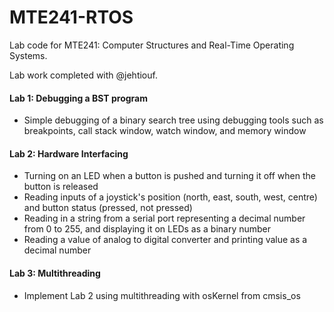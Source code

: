 # MTE241-RTOS
Lab code for MTE241: Computer Structures and Real-Time Operating Systems.

Lab work completed with @jehtiouf.


#### Lab 1: Debugging a BST program
- Simple debugging of a binary search tree using debugging tools such as breakpoints, call stack window, watch window, and memory window

#### Lab 2: Hardware Interfacing
- Turning on an LED when a button is pushed and turning it off when the button is released
- Reading inputs of a joystick's position (north, east, south, west, centre) and button status (pressed, not pressed)
- Reading in a string from a serial port representing a decimal number from 0 to 255, and displaying it on LEDs as a binary number
- Reading a value of analog to digital converter and printing value as a decimal number

#### Lab 3: Multithreading
- Implement Lab 2 using multithreading with osKernel from cmsis_os
